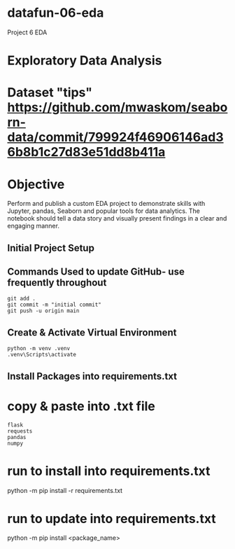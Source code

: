 # datafun-06-eda
Project 6 EDA
# Exploratory Data Analysis
# Dataset "tips" https://github.com/mwaskom/seaborn-data/commit/799924f46906146ad36b8b1c27d83e51dd8b411a

# Objective
Perform and publish a custom EDA project to demonstrate skills with Jupyter, pandas, Seaborn and popular tools for data analytics. The notebook should tell a data story and visually present findings in a clear and engaging manner.

## Initial Project Setup
## Commands Used to update GitHub- use frequently throughout

```
git add .
git commit -m "initial commit"
git push -u origin main
```
## Create & Activate Virtual Environment

```
python -m venv .venv
.venv\Scripts\activate
```
## Install Packages into requirements.txt
# copy & paste into .txt file
```
flask
requests
pandas
numpy
```
# run to install into requirements.txt
python -m pip install -r requirements.txt

# run to update into requirements.txt
python -m pip install <package_name>


